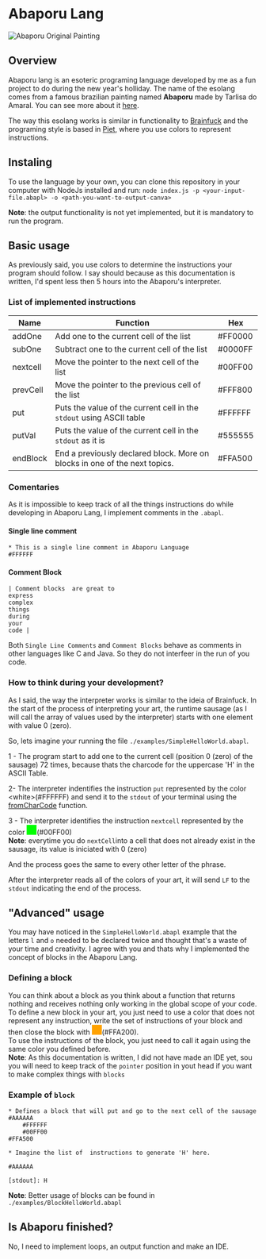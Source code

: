 # Abaporu Lang
![Abaporu Original Painting](https://upload.wikimedia.org/wikipedia/pt/thumb/b/bd/Abaporu.jpg/253px-Abaporu.jpg)

## Overview
Abaporu lang is an esoteric programing language developed by me as a fun project to do during the new year's holliday. The name of the esolang comes from a famous brazilian painting named **Abaporu** made by Tarlisa do Amaral. You can see more about it [here](https://en.wikipedia.org/wiki/Abaporu).

The way this esolang works is similar in functionality to [Brainfuck](about:blank) and the programing style is based in [Piet](https://esolangs.org/wiki/Piet), where you use colors to represent instructions.

## Instaling
To use the language by your own, you can clone this repository in your computer with NodeJs installed and run:
`node index.js -p <your-input-file.abapl> -o <path-you-want-to-output-canva>`

**Note**: the output functionality is not yet implemented, but it is mandatory to run the program.

## Basic usage
As previously said, you use colors to determine the instructions your program should follow. I say should because as this documentation is written, I'd spent less then 5 hours into the Abaporu's interpreter.

### List of implemented instructions


| Name     | Function                                                                   | Hex     |
|----------|----------------------------------------------------------------------------|---------|
| addOne   | Add one to the current cell of the list                                    | #FF0000 |
| subOne   | Subtract one to the current cell of the list                               | #0000FF |
| nextcell | Move the pointer to the next cell of the list                              | #00FF00 |
| prevCell | Move the pointer to the previous cell of the list                          | #FFF800 |
| put      | Puts the value of the current cell in the `stdout` using ASCII table       | #FFFFFF |
| putVal   | Puts the value of the current cell in the `stdout` as it is                | #555555 |
| endBlock | End a previously declared block. More on blocks in one of the next topics. | #FFA500 |
### Comentaries
As it is impossible to keep track of all the things instructions do while developing in Abaporu Lang, I implement comments in the `.abapl`.</br>
#### Single line comment
```
* This is a single line comment in Abaporu Language
#FFFFFF
```

#### Comment Block
```
| Comment blocks  are great to
express
complex
things
during 
your
code |
```

Both `Single Line Comments` and `Comment Blocks` behave as comments in other languages like C and Java. So they do not interfeer in the run of you code.


### How to think during your development?
As I said, the way the interpreter works is similar to the ideia of Brainfuck. In the start of the process of interpreting your art, the runtime sausage (as I will call the array of values used by the interpreter) starts
with one element with value 0 (zero).</br>

So, lets imagine your running the file `./examples/SimpleHelloWorld.abapl`.</br>

1 - The program start to add one to the current cell (position 0 (zero) of the sausage) 72 times, because thats the charcode for the uppercase 'H' in the ASCII Table. </br>

2- The interpreter indentifies the instruction `put` represented by the color \<white>(#FFFFFF) and send it to the `stdout` of your terminal using the [fromCharCode](https://developer.mozilla.org/en-US/docs/Web/JavaScript/Reference/Global_Objects/String/fromCharCode) function.

3 - The interpreter identifies the instruction `nextcell` represented by the color <svg width="20" height="20" xmlns="http://www.w3.org/2000/svg"><rect width="100%" height="100%" fill="#00FF00"/></svg>(#00FF00)<br/>
**Note**: everytime you do `nextCell`into a cell that does not already exist in the sausage, its value is iniciated with 0 (zero) 

And the process goes the same to every other letter of the phrase. </br>

After the interpreter reads all of the colors of your art, it will send `LF` to the `stdout` indicating the end of the process.

## "Advanced" usage

You may have noticed in the `SimpleHelloWorld.abapl` example that the letters `l` and `o` needed to be declared twice and thought that's a waste of your time and creativity. I agree with you and thats why I implemented the concept of blocks in the Abaporu Lang. </br>
### Defining a block
You can think about a block as you think about a function that returns nothing and receives nothing only working in the global scope of your code. </br>
To define a new block in your art, you just need to use a color that does not represent any instruction,  write the set of instructions of your block and then close the block with <svg width="20" height="20" xmlns="http://www.w3.org/2000/svg"><rect width="100%" height="100%" fill="#FFA200"/></svg>(#FFA200).</br>
To use the instructions of the block, you just need to call it again using the same color you defined before.</br>
**Note**: As this documentation is written, I did not  have made an IDE yet, sou you will need to keep track of the `pointer` position in yout head if you want to make complex things with `blocks`

### Example of `block`
```
* Defines a block that will put and go to the next cell of the sausage
#AAAAAA
	#FFFFFF
    #00FF00
#FFA500

* Imagine the list of  instructions to generate 'H' here.

#AAAAAA
```
`[stdout]: H`</br>

**Note**: Better usage of blocks can be found in `./examples/BlockHelloWorld.abapl`

## Is Abaporu finished?
No, I need to implement loops, an output function and make an IDE.
